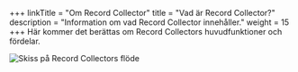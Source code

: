 +++
linkTitle = "Om Record Collector"
title = "Vad är Record Collector?"
description = "Information om vad Record Collector innehåller."
weight = 15
+++
Här kommer det berättas om Record Collectors huvudfunktioner och fördelar.

![Skiss på Record Collectors flöde](/files/flow.png)

